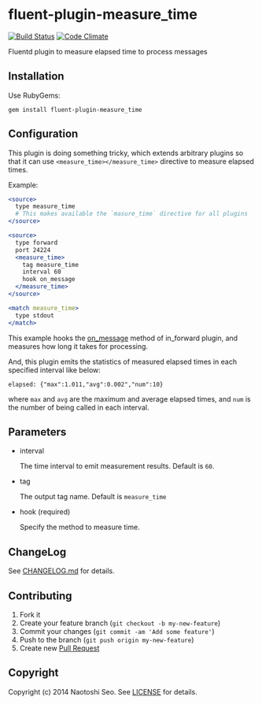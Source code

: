 # fluent-plugin-measure_time

[![Build Status](https://secure.travis-ci.org/sonots/fluent-plugin-measure_time.png?branch=master)](http://travis-ci.org/sonots/fluent-plugin-measure_time)
[![Code Climate](https://codeclimate.com/github/sonots/fluent-plugin-measure_time.png)](https://codeclimate.com/github/sonots/fluent-plugin-measure_time)

Fluentd plugin to measure elapsed time to process messages

## Installation

Use RubyGems:

    gem install fluent-plugin-measure_time

## Configuration

This plugin is doing something tricky, which extends arbitrary plugins so that it can use `<measure_time></measure_time>` directive to measure elapsed times. 

Example:

```apache
<source>
  type measure_time
  # This makes available the `masure_time` directive for all plugins
</source>

<source>
  type forward
  port 24224
  <measure_time>
    tag measure_time
    interval 60
    hook on_message
  </measure_time>
</source>

<match measure_time>
  type stdout
</match>
```

This example hooks the [on_message](https://github.com/fluent/fluentd/blob/e5a9a4ca03d18b45fdb89061d8251592a044e9fc/lib/fluent/plugin/in_forward.rb#L112) method of in_forward plugin, and measures how long it takes for processing.

And, this plugin emits the statistics of measured elapsed times in each specified interval like below:

```
elapsed: {"max":1.011,"avg":0.002","num":10}
```

where `max` and `avg` are the maximum and average elapsed times, and `num` is the number of being called in each interval.

## Parameters

* interval

    The time interval to emit measurement results. Default is `60`. 

* tag

    The output tag name. Default is `measure_time`

* hook (required)

    Specify the method to measure time.
    
## ChangeLog

See [CHANGELOG.md](CHANGELOG.md) for details.

## Contributing

1. Fork it
2. Create your feature branch (`git checkout -b my-new-feature`)
3. Commit your changes (`git commit -am 'Add some feature'`)
4. Push to the branch (`git push origin my-new-feature`)
5. Create new [Pull Request](../../pull/new/master)

## Copyright

Copyright (c) 2014 Naotoshi Seo. See [LICENSE](LICENSE) for details.

